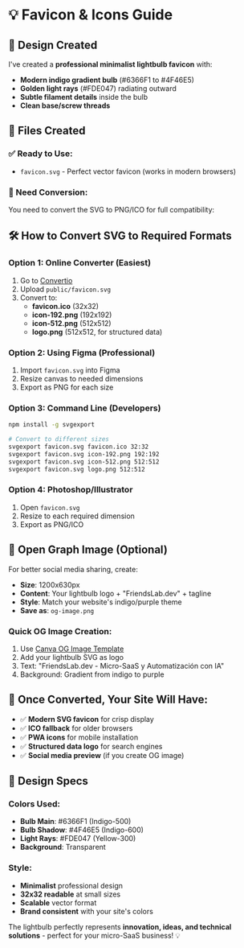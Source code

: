 # 💡 Favicon & Icons Guide

## 🎨 Design Created

I've created a **professional minimalist lightbulb favicon** with:
- **Modern indigo gradient bulb** (#6366F1 to #4F46E5)
- **Golden light rays** (#FDE047) radiating outward
- **Subtle filament details** inside the bulb
- **Clean base/screw threads**

## 📁 Files Created

### ✅ Ready to Use:
- `favicon.svg` - Perfect vector favicon (works in modern browsers)

### 🔄 Need Conversion:
You need to convert the SVG to PNG/ICO for full compatibility:

## 🛠️ How to Convert SVG to Required Formats

### **Option 1: Online Converter (Easiest)**
1. Go to [Convertio](https://convertio.co/svg-png/)
2. Upload `public/favicon.svg`
3. Convert to:
   - **favicon.ico** (32x32)
   - **icon-192.png** (192x192)
   - **icon-512.png** (512x512)
   - **logo.png** (512x512, for structured data)

### **Option 2: Using Figma (Professional)**
1. Import `favicon.svg` into Figma
2. Resize canvas to needed dimensions
3. Export as PNG for each size

### **Option 3: Command Line (Developers)**
```bash
npm install -g svgexport

# Convert to different sizes
svgexport favicon.svg favicon.ico 32:32
svgexport favicon.svg icon-192.png 192:192
svgexport favicon.svg icon-512.png 512:512
svgexport favicon.svg logo.png 512:512
```

### **Option 4: Photoshop/Illustrator**
1. Open `favicon.svg`
2. Resize to each required dimension
3. Export as PNG/ICO

## 🎯 Open Graph Image (Optional)

For better social media sharing, create:
- **Size**: 1200x630px
- **Content**: Your lightbulb logo + "FriendsLab.dev" + tagline
- **Style**: Match your website's indigo/purple theme
- **Save as**: `og-image.png`

### Quick OG Image Creation:
1. Use [Canva OG Image Template](https://www.canva.com/create/og-images/)
2. Add your lightbulb SVG as logo
3. Text: "FriendsLab.dev - Micro-SaaS y Automatización con IA"
4. Background: Gradient from indigo to purple

## 🚀 Once Converted, Your Site Will Have:

- ✅ **Modern SVG favicon** for crisp display
- ✅ **ICO fallback** for older browsers  
- ✅ **PWA icons** for mobile installation
- ✅ **Structured data logo** for search engines
- ✅ **Social media preview** (if you create OG image)

## 🎨 Design Specs

### Colors Used:
- **Bulb Main**: #6366F1 (Indigo-500)
- **Bulb Shadow**: #4F46E5 (Indigo-600)  
- **Light Rays**: #FDE047 (Yellow-300)
- **Background**: Transparent

### Style:
- **Minimalist** professional design
- **32x32 readable** at small sizes
- **Scalable** vector format
- **Brand consistent** with your site's colors

The lightbulb perfectly represents **innovation, ideas, and technical solutions** - perfect for your micro-SaaS business! 💡